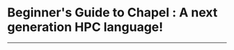 # Beginner's Guide to Chapel : A next generation HPC language!
----------------------------------------------------------------------------------------
